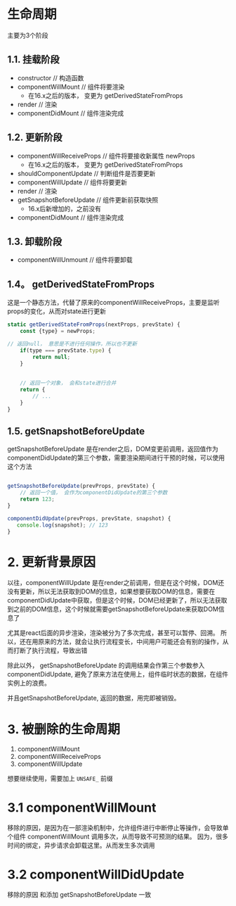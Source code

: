 # 生命周期

主要为3个阶段

## 1.1. 挂载阶段

* constructor  // 构造函数
* componentWillMount // 组件将要渲染
    * 在16.x之后的版本， 变更为 getDerivedStateFromProps
* render // 渲染
* componentDidMount // 组件渲染完成

## 1.2. 更新阶段

* componentWillReceiveProps // 组件将要接收新属性   newProps
    * 在16.x之后的版本， 变更为 getDerivedStateFromProps
* shouldComponentUpdate // 判断组件是否要更新
* componentWillUpdate // 组件将要更新
* render // 渲染
* getSnapshotBeforeUpdate // 组件更新前获取快照
    * 16.x后新增加的，之前没有
* componentDidMount // 组件渲染完成



## 1.3. 卸载阶段

* componentWillUnmount // 组件将要卸载


## 1.4。 getDerivedStateFromProps
这是一个静态方法，代替了原来的componentWillReceiveProps，主要是监听props的变化，从而对state进行更新

```js
static getDerivedStateFromProps(nextProps, prevState) {
    const {type} = newProps;

// 返回null， 意思是不进行任何操作，所以也不更新
    if(type === prevState.type) {
        return null;
    }
    
    
    // 返回一个对象， 会和state进行合并
    return {
        // ...
    }
}
```


## 1.5. getSnapshotBeforeUpdate

getSnapshotBeforeUpdate 是在render之后，DOM变更前调用，返回值作为componentDidUpdate的第三个参数，需要渲染期间进行干预的时候，可以使用这个方法

```js

getSnapshotBeforeUpdate(prevProps, prevState) {
    // 返回一个值， 会作为componentDidUpdate的第三个参数
    return 123;
}

componentDidUpdate(prevProps, prevState, snapshot) {
   console.log(snapshot); // 123    
}

```

# 2. 更新背景原因

以往，componentWillUpdate 是在render之前调用，但是在这个时候，DOM还没有更新，所以无法获取到DOM的信息，如果想要获取DOM的信息，需要在componentDidUpdate中获取，但是这个时候，DOM已经更新了，所以无法获取到之前的DOM信息，这个时候就需要getSnapshotBeforeUpdate来获取DOM信息了

尤其是react后面的异步渲染，渲染被分为了多次完成，甚至可以暂停、回溯。
所以，还在用原来的方法，就会让执行流程变长，中间用户可能还会有别的操作，从而打断了执行流程，导致出错

除此以外， getSnapshotBeforeUpdate 的调用结果会作第三个参数参入componentDidUpdate, 避免了原来方法在使用上，组件临时状态的数据，在组件实例上的浪费。

并且getSnapshotBeforeUpdate, 返回的数据，用完即被销毁。

# 3. 被删除的生命周期

1. componentWillMount
2. componentWillReceiveProps
3. componentWillUpdate

想要继续使用，需要加上 ``UNSAFE_`` 前缀

# 3.1 componentWillMount
移除的原因，是因为在一部渲染机制中，允许组件进行中断停止等操作，会导致单个组件 componentWillMount 调用多次，从而导致不可预测的结果。 
因为，很多时间的绑定，异步请求会卸载这里。从而发生多次调用

# 3.2 componentWillDidUpdate
移除的原因 和添加 getSnapshotBeforeUpdate 一致
